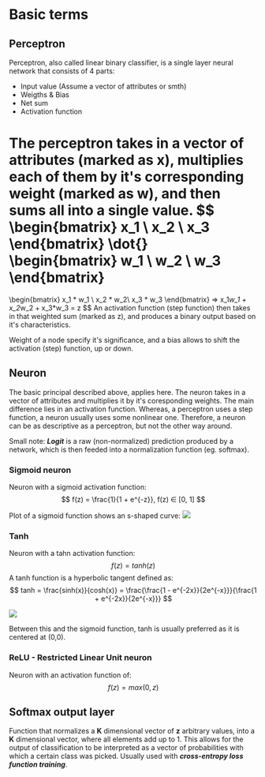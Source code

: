 # Basic terms
## Perceptron
Perceptron, also called linear binary classifier, is a single layer neural network that consists of 4 parts:
 - Input value (Assume a vector of attributes or smth)
 - Weigths & Bias
 - Net sum
 - Activation function

The perceptron takes in a vector of attributes (marked as x), multiplies each of them by it's corresponding weight (marked as w), and then sums all into a single value.
$$
\begin{bmatrix}
x_1 \\
x_2 \\
x_3 
\end{bmatrix}
\dot{}
\begin{bmatrix}
w_1 \\
w_2 \\
w_3 
\end{bmatrix}
=
\begin{bmatrix}
x_1 * w_1 \\
x_2 * w_2\\
x_3 * w_3
\end{bmatrix} => x_1*w_1 + x_2*w_2 + x_3*w_3 = z
$$
An activation function (step function) then takes in that weighted sum (marked as z), and produces a binary output based on it's characteristics.

Weight of a node specify it's significance, and a bias allows to shift the activation (step) function, up or down.
## Neuron
The basic principal described above, applies here. The neuron takes in a vector of attributes and multiplies it by it's coresponding weights. The main difference lies in an activation function. Whereas, a perceptron uses a step function, a neuron usually uses some nonlinear one. Therefore, a neuron can be as descriptive as a perceptron, but not the other way around.

Small note: ***Logit*** is a raw (non-normalized) prediction produced by a network, which is then feeded into a normalization function (eg. softmax).

### Sigmoid neuron
Neuron with a sigmoid activation function:
$$
f(z) = \frac{1}{1 + e^{-z}}, f(z) ∈ [0, 1]
$$

Plot of a sigmoid function shows an s-shaped curve:
![](https://proxy.duckduckgo.com/iu/?u=https%3A%2F%2Fcdn-images-1.medium.com%2Fmax%2F1600%2F0*WYB0K0zk1MiIB6xp.png&f=1?raw=true)
### Tanh
Neuron with a tahn activation function:
$$
f(z) = tanh(z)
$$
A tanh function is a hyperbolic tangent defined as:
$$
tanh = \frac{sinh(x)}{cosh(x)} = \frac{\frac{1 - e^{-2x}}{2e^{-x}}}{\frac{1 + e^{-2x}}{2e^{-x}}}
$$

![](https://upload.wikimedia.org/wikipedia/commons/thumb/7/76/Sinh_cosh_tanh.svg/504px-Sinh_cosh_tanh.svg.png)

Between this and the sigmoid function, tanh is usually preferred as it is centered at (0,0).
### ReLU - Restricted Linear Unit neuron
Neuron with an activation function of:
$$
f(z) = max(0, z)
$$
## Softmax output layer
Function that normalizes a **K** dimensional vector of **z** arbitrary values, into a **K** dimensional vector, where all elements add up to 1. This allows for the output of classification to be interpreted as a vector of probabilities with which a certain class was picked. Usually used with ***cross-entropy loss function training***.